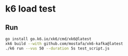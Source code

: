 # k6 load test

## Run

```bash
go install go.k6.io/xk6/cmd/xk6@latest
xk6 build --with github.com/mostafa/xk6-kafka@latest
./k6 run --vus 50 --duration 5s test_script.js
```